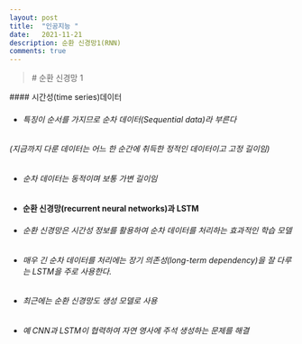 ```yaml
---
layout: post
title:  "인공지능 "
date:   2021-11-21
description: 순환 신경망1(RNN)
comments: true
---
```

<blockquote>
# 순환 신경망 1
</blockquote>
#### 시간성(time series)데이터

* ######  특징이 순서를 가지므로 순차 데이터(Sequential data)라 부른다 
###### (지금까지 다룬 데이터는 어느 한 순간에 취득한 정적인 데이터이고 고정 길이임)

* ###### 순차 데이터는 동적이며 보통 가변 길이임

* #### 순환 신경망(recurrent neural networks)과 LSTM
* ###### 순환 신경망은 시간성 정보를 활용하여 순차 데이터를 처리하는 효과적인 학습 모델
* ###### 매우 긴 순차 데이터를 처리에는 장기 의존성(long-term dependency)을 잘 다루는 LSTM을 주로 사용한다.

* ###### 최근에는 순환 신경망도 생성 모델로 사용
* ###### 예 CNN과 LSTM이 협력하여 자연 영사에 주석 생성하는 문제를 해결